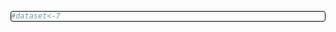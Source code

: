 
<style type="text/css">
/*table {
  width: 100% !important;
  
}*/
pre {
border: 1px solid black;
border-radius: 0.25rem;
background-color: rgba(0, 0, 0, 0.04);

}

</style>


``` r
#dataset<-7
```
























